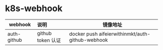 # k8s-webhook





| webhook     | 说明              | 镜像地址                                         |
| ----------- | :---------------- | ------------------------------------------------ |
| auth-github | github token 认证 | docker push aifeierwithinmkt/auth-github-webhook |

